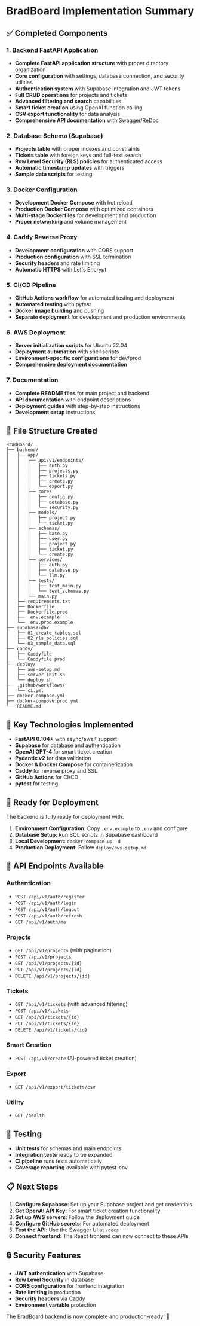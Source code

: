 # BradBoard Implementation Summary

## ✅ Completed Components

### 1. Backend FastAPI Application
- **Complete FastAPI application structure** with proper directory organization
- **Core configuration** with settings, database connection, and security utilities
- **Authentication system** with Supabase integration and JWT tokens
- **Full CRUD operations** for projects and tickets
- **Advanced filtering and search** capabilities
- **Smart ticket creation** using OpenAI function calling
- **CSV export functionality** for data analysis
- **Comprehensive API documentation** with Swagger/ReDoc

### 2. Database Schema (Supabase)
- **Projects table** with proper indexes and constraints
- **Tickets table** with foreign keys and full-text search
- **Row Level Security (RLS) policies** for authenticated access
- **Automatic timestamp updates** with triggers
- **Sample data scripts** for testing

### 3. Docker Configuration
- **Development Docker Compose** with hot reload
- **Production Docker Compose** with optimized containers
- **Multi-stage Dockerfiles** for development and production
- **Proper networking** and volume management

### 4. Caddy Reverse Proxy
- **Development configuration** with CORS support
- **Production configuration** with SSL termination
- **Security headers** and rate limiting
- **Automatic HTTPS** with Let's Encrypt

### 5. CI/CD Pipeline
- **GitHub Actions workflow** for automated testing and deployment
- **Automated testing** with pytest
- **Docker image building** and pushing
- **Separate deployment** for development and production environments

### 6. AWS Deployment
- **Server initialization scripts** for Ubuntu 22.04
- **Deployment automation** with shell scripts
- **Environment-specific configurations** for dev/prod
- **Comprehensive deployment documentation**

### 7. Documentation
- **Complete README files** for main project and backend
- **API documentation** with endpoint descriptions
- **Deployment guides** with step-by-step instructions
- **Development setup** instructions

## 📁 File Structure Created

```
BradBoard/
├── backend/
│   ├── app/
│   │   ├── api/v1/endpoints/
│   │   │   ├── auth.py
│   │   │   ├── projects.py
│   │   │   ├── tickets.py
│   │   │   ├── create.py
│   │   │   └── export.py
│   │   ├── core/
│   │   │   ├── config.py
│   │   │   ├── database.py
│   │   │   └── security.py
│   │   ├── models/
│   │   │   ├── project.py
│   │   │   └── ticket.py
│   │   ├── schemas/
│   │   │   ├── base.py
│   │   │   ├── user.py
│   │   │   ├── project.py
│   │   │   ├── ticket.py
│   │   │   └── create.py
│   │   ├── services/
│   │   │   ├── auth.py
│   │   │   ├── database.py
│   │   │   └── llm.py
│   │   ├── tests/
│   │   │   ├── test_main.py
│   │   │   └── test_schemas.py
│   │   └── main.py
│   ├── requirements.txt
│   ├── Dockerfile
│   ├── Dockerfile.prod
│   ├── .env.example
│   └── .env.prod.example
├── supabase-db/
│   ├── 01_create_tables.sql
│   ├── 02_rls_policies.sql
│   └── 03_sample_data.sql
├── caddy/
│   ├── Caddyfile
│   └── Caddyfile.prod
├── deploy/
│   ├── aws-setup.md
│   ├── server-init.sh
│   └── deploy.sh
├── .github/workflows/
│   └── ci.yml
├── docker-compose.yml
├── docker-compose.prod.yml
└── README.md
```

## 🔧 Key Technologies Implemented

- **FastAPI 0.104+** with async/await support
- **Supabase** for database and authentication
- **OpenAI GPT-4** for smart ticket creation
- **Pydantic v2** for data validation
- **Docker & Docker Compose** for containerization
- **Caddy** for reverse proxy and SSL
- **GitHub Actions** for CI/CD
- **pytest** for testing

## 🚀 Ready for Deployment

The backend is fully ready for deployment with:

1. **Environment Configuration**: Copy `.env.example` to `.env` and configure
2. **Database Setup**: Run SQL scripts in Supabase dashboard
3. **Local Development**: `docker-compose up -d`
4. **Production Deployment**: Follow `deploy/aws-setup.md`

## 🔗 API Endpoints Available

### Authentication
- `POST /api/v1/auth/register`
- `POST /api/v1/auth/login`
- `POST /api/v1/auth/logout`
- `POST /api/v1/auth/refresh`
- `GET /api/v1/auth/me`

### Projects
- `GET /api/v1/projects` (with pagination)
- `POST /api/v1/projects`
- `GET /api/v1/projects/{id}`
- `PUT /api/v1/projects/{id}`
- `DELETE /api/v1/projects/{id}`

### Tickets
- `GET /api/v1/tickets` (with advanced filtering)
- `POST /api/v1/tickets`
- `GET /api/v1/tickets/{id}`
- `PUT /api/v1/tickets/{id}`
- `DELETE /api/v1/tickets/{id}`

### Smart Creation
- `POST /api/v1/create` (AI-powered ticket creation)

### Export
- `GET /api/v1/export/tickets/csv`

### Utility
- `GET /health`

## 🧪 Testing

- **Unit tests** for schemas and main endpoints
- **Integration tests** ready to be expanded
- **CI pipeline** runs tests automatically
- **Coverage reporting** available with pytest-cov

## 📋 Next Steps

1. **Configure Supabase**: Set up your Supabase project and get credentials
2. **Get OpenAI API Key**: For smart ticket creation functionality
3. **Set up AWS servers**: Follow the deployment guide
4. **Configure GitHub secrets**: For automated deployment
5. **Test the API**: Use the Swagger UI at `/docs`
6. **Connect frontend**: The React frontend can now connect to these APIs

## 🔒 Security Features

- **JWT authentication** with Supabase
- **Row Level Security** in database
- **CORS configuration** for frontend integration
- **Rate limiting** in production
- **Security headers** via Caddy
- **Environment variable** protection

The BradBoard backend is now complete and production-ready! 🎉
